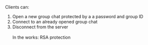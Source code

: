 Clients can:
1) Open a new group chat protected by a a password and group ID
2) Connect to an already opened group chat
3) Disconnect from the server
</br></br>In the works: RSA protection 
